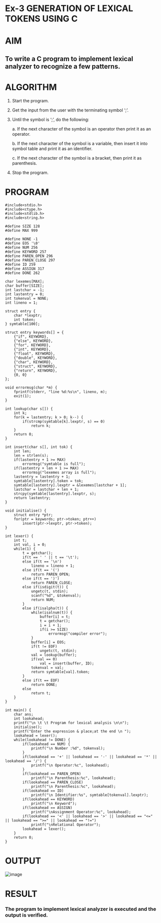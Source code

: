 # Ex-3 GENERATION OF LEXICAL TOKENS USING C
# AIM
## To write a C program to implement lexical analyzer to recognize a few patterns.
# ALGORITHM
1)	Start the program.
2)	Get the input from the user with the terminating symbol ‘;’.
3)	Until the symbol is ‘;’, do the following:
   
    a.	If the next character of the symbol is an operator then print it as an operator.
  	
    b.	If the next character of the symbol is a variable, then insert it into symbol table and print it as an identifier.
  	
    c.	If the next character of the symbol is a bracket, then print it as parenthesis.
  	
5)	Stop the program.
# PROGRAM
```
#include<stdio.h> 
#include<ctype.h> 
#include<stdlib.h> 
#include<string.h>

#define SIZE 128
#define MAX 999

#define NONE -1 
#define EOS '\0' 
#define NUM 256
#define KEYWORD 257
#define PAREN_OPEN 296
#define PAREN_CLOSE 297
#define ID 259
#define ASSIGN 317
#define DONE 262

char lexemes[MAX];
char buffer[SIZE];
int lastchar = -1;
int lastentry = 0;
int tokenval = NONE;
int lineno = 1;

struct entry {
    char *lexptr; 
    int token;
} symtable[100];

struct entry keywords[] = {
    {"if", KEYWORD},
    {"else", KEYWORD},
    {"for", KEYWORD},
    {"int", KEYWORD},
    {"float", KEYWORD},
    {"double", KEYWORD},
    {"char", KEYWORD},
    {"struct", KEYWORD},
    {"return", KEYWORD},
    {0, 0}
};

void errormsg(char *m) {
    fprintf(stderr, "line %d:%s\n", lineno, m); 
    exit(1);
}

int lookup(char s[]) {
    int k; 
    for(k = lastentry; k > 0; k--) {
        if(strcmp(symtable[k].lexptr, s) == 0) 
            return k;
    }
    return 0;
}

int insert(char s[], int tok) {
    int len; 
    len = strlen(s);
    if(lastentry + 1 >= MAX)
        errormsg("symtable is full"); 
    if(lastentry + len + 1 >= MAX)
        errormsg("lexemes array is full"); 
    lastentry = lastentry + 1; 
    symtable[lastentry].token = tok; 
    symtable[lastentry].lexptr = &lexemes[lastchar + 1]; 
    lastchar = lastchar + len + 1; 
    strcpy(symtable[lastentry].lexptr, s);
    return lastentry;
}

void initialise() {
    struct entry *ptr; 
    for(ptr = keywords; ptr->token; ptr++)
        insert(ptr->lexptr, ptr->token);
}

int lexer() {
    int t;
    int val, i = 0; 
    while(1) {
        t = getchar(); 
        if(t == ' ' || t == '\t'); 
        else if(t == '\n')
            lineno = lineno + 1; 
        else if(t == '(')
            return PAREN_OPEN; 
        else if(t == ')')
            return PAREN_CLOSE; 
        else if(isdigit(t)) {
            ungetc(t, stdin); 
            scanf("%d", &tokenval); 
            return NUM;
        }
        else if(isalpha(t)) {
            while(isalnum(t)) {
                buffer[i] = t; 
                t = getchar(); 
                i = i + 1; 
                if(i >= SIZE)
                    errormsg("compiler error");
            }
            buffer[i] = EOS; 
            if(t != EOF)
                ungetc(t, stdin); 
            val = lookup(buffer); 
            if(val == 0)
                val = insert(buffer, ID); 
            tokenval = val;
            return symtable[val].token;
        }
        else if(t == EOF)
            return DONE;
        else
            return t;
    }
}

int main() {
    char ans;
    int lookahead; 
    printf("\n \t \t Program for lexical analysis \n\n"); 
    initialise();
    printf("Enter the expression & place;at the end \n "); 
    lookahead = lexer();
    while(lookahead != DONE) {
        if(lookahead == NUM) {
            printf("\n Number :%d", tokenval);
        }
        if(lookahead == '+' || lookahead == '-' || lookahead == '*' || lookahead == '/') {
            printf("\n Operator:%c", lookahead);
        }
        if(lookahead == PAREN_OPEN)
            printf("\n Parenthesis:%c", lookahead); 
        if(lookahead == PAREN_CLOSE)
            printf("\n Parenthesis:%c", lookahead); 
        if(lookahead == ID)
            printf("\n Identifier:%s", symtable[tokenval].lexptr);
        if(lookahead == KEYWORD) 
            printf("\n Keyword");
        if(lookahead == ASSIGN)
            printf("\nAssignment Operator:%c", lookahead); 
        if(lookahead == '<' || lookahead == '>' || lookahead == "<=" || lookahead == ">=" || lookahead == "!=")
            printf("\nRelational Operator");
        lookahead = lexer();
    }
    return 0;
}
```
# OUTPUT
![image](https://github.com/SanjithaBolisetti/Ex-3-GENERATION-OF-LEXICAL-TOKENS-/assets/119393633/566727f6-185a-47d9-90e9-da58cff07757)

# RESULT
### The program to implement lexical analyzer is executed and the output is verified.
